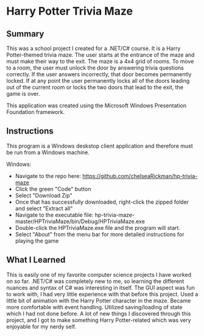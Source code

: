 # Harry Potter Trivia Maze

## Summary

This was a school project I created for a .NET/C# course. It is a Harry Potter-themed trivia maze. The user starts at the entrance of the maze and must make their way to the exit. The maze is a 4x4 grid of rooms. To move to a room, the user must unlock the door by answering trivia questions correctly. If the user answers incorrectly, that door becomes permanently locked. If at any point the user permanently locks all of the doors leading out of the current room or locks the two doors that lead to the exit, the game is over.

This application was created using the Microsoft Windows Presentation Foundation framework.

## Instructions
This program is a Windows deskstop client application and therefore must be run from a Windows machine.

Windows:

- Navigate to the repo here: https://github.com/chelseaRickman/hp-trivia-maze
- Click the green "Code" button
- Select "Download Zip"
- Once that has successfully downloaded, right-click the zipped folder and select "Extract all"
- Navigate to the executable file: hp-trivia-maze-master/HPTriviaMaze/bin/Debug/HPTriviaMaze.exe
- Double-click the HPTriviaMaze.exe file and the program will start.
- Select "About" from the menu bar for more detailed instructions for playing the game

## What I Learned

This is easily one of my favorite computer science projects I have worked on so far. .NET/C# was completely new to me, so learning the different nuances and syntax of C# was interesting in itself. The GUI aspect was fun to work with, I had very little experience with that before this project. Used a little bit of animation with the Harry Potter character in the maze. Became more comfortable with event handling. Utilized saving/loading of state which I had not done before. A lot of new things I discovered through this project, and I got to make something Harry Potter-related which was very enjoyable for my nerdy self.
